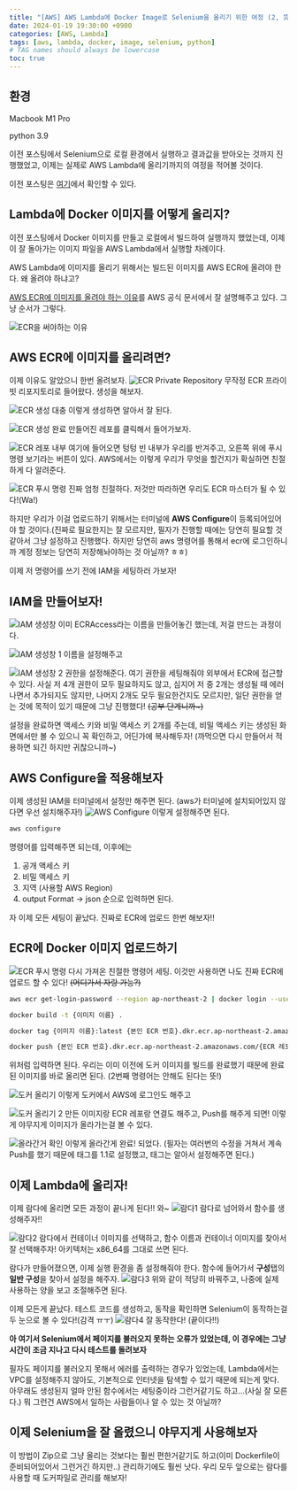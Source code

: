 ```yaml
---
title: "[AWS] AWS Lambda에 Docker Image로 Selenium을 올리기 위한 여정 (2, 完)"
date: 2024-01-19 19:30:00 +0900
categories: [AWS, Lambda]
tags: [aws, lambda, docker, image, selenium, python]     
# TAG names should always be lowercase
toc: true
---
```

## 환경
Macbook M1 Pro

python 3.9

이전 포스팅에서 Selenium으로 로컬 환경에서 실행하고 결과값을 받아오는 것까지 진행했었고, 이제는 실제로 AWS Lambda에 올리기까지의 여정을 적어볼 것이다.

이전 포스팅은 [여기](https://nesquitto.github.io/posts/aws-lambda-docker-1)에서 확인할 수 있다.

## **Lambda에 Docker 이미지를 어떻게 올리지?**
이전 포스팅에서 Docker 이미지를 만들고 로컬에서 빌드하여 실행까지 했었는데, 이제 이 잘 돌아가는 이미지 파일을 AWS Lambda에서 실행할 차례이다.

AWS Lambda에 이미지를 올리기 위해서는 빌드된 이미지를 AWS ECR에 올려야 한다. 왜 올려야 하냐고?

[AWS ECR에 이미지를 올려야 하는 이유](https://docs.aws.amazon.com/ko_kr/lambda/latest/dg/images-create.html)를 AWS 공식 문서에서 잘 설명해주고 있다. 그냥 순서가 그렇다.

![ECR을 써야하는 이유](/assets/img/posts/2024-01-19/ECR을-써야하는-이유.png)


## **AWS ECR에 이미지를 올리려면?**
이제 이유도 알았으니 한번 올려보자.
![ECR Private Repository](/assets/img/posts/2024-01-19/ECR-Repo.png)
무작정 ECR 프라이빗 리포지토리로 들어왔다. 생성을 해보자.

![ECR 생성](/assets/img/posts/2024-01-19/ECR-생성.png)
대충 이렇게 생성하면 알아서 잘 된다.

![ECR 생성 완료](/assets/img/posts/2024-01-19/ECR-생성-완료.png)
만들어진 레포를 클릭해서 들어가보자.

![ECR 레포 내부](/assets/img/posts/2024-01-19/ECR-레포%20내부.png)
여기에 들어오면 텅텅 빈 내부가 우리를 반겨주고, 오른쪽 위에 푸시 명령 보기라는 버튼이 있다. AWS에서는 이렇게 우리가 무엇을 할건지가 확실하면 친절하게 다 알려준다.

![ECR 푸시 명령](/assets/img/posts/2024-01-19/ECR-푸시-명령.png)
진짜 엄청 친절하다. 저것만 따라하면 우리도 ECR 마스터가 될 수 있다!(Wa!)

하지만 우리가 이걸 업로드하기 위해서는 터미널에 **AWS Configure**이 등록되어있어야 할 것이다.(진짜로 필요한지는 잘 모르지만, 필자가 진행할 때에는 당연히 필요할 것 같아서 그냥 설정하고 진행했다. 하지만 당연히 aws 명령어를 통해서 ecr에 로그인하니까 계정 정보는 당연히 저장해놔야하는 것 아닐까? ㅎㅎ)

이제 저 명령어를 쓰기 전에 IAM을 세팅하러 가보자!

## **IAM을 만들어보자!**
![IAM 생성창](/assets/img/posts/2024-01-19/IAM%20생성.png)
이미 ECRAccess라는 이름을 만들어놓긴 했는데, 저걸 만드는 과정이다.

![IAM 생성창 1](/assets/img/posts/2024-01-19/IAM%20생성-1.png)
이름을 설정해주고

![IAM 생성창 2](/assets/img/posts/2024-01-19/IAM%20생성-2.png)
권한을 설정해준다. 여기 권한을 세팅해줘야 외부에서 ECR에 접근할 수 있다. 사실 저 4개 권한이 모두 필요하지도 않고, 심지어 저 중 2개는 생성될 때 에러나면서 추가되지도 않지만, 나머지 2개도 모두 필요한건지도 모르지만, 일단 권한을 얻는 것에 목적이 있기 때문에 그냥 진행했다! ~~(공부 단계니까~)~~

설정을 완료하면 액세스 키와 비밀 액세스 키 2개를 주는데, 비밀 액세스 키는 생성된 화면에서만 볼 수 있으니 꼭 확인하고, 어딘가에 복사해두자! (까먹으면 다시 만들어서 적용하면 되긴 하지만 귀찮으니까~)

## **AWS Configure을 적용해보자**
이제 생성된 IAM을 터미널에서 설정만 해주면 된다. (aws가 터미널에 설치되어있지 않다면 우선 설치해주자!)
![AWS Configure](/assets/img/posts/2024-01-19/AWS%20configure.png)
이렇게 설정해주면 된다.

``` bash
aws configure
```
명령어를 입력해주면 되는데, 이후에는
1. 공개 액세스 키
2. 비밀 액세스 키
3. 지역 (사용할 AWS Region)
4. output Format → json
순으로 입력하면 된다.

자 이제 모든 세팅이 끝났다.
진짜로 ECR에 업로드 한번 해보자!!

## **ECR에 Docker 이미지 업로드하기**

![ECR 푸시 명령](/assets/img/posts/2024-01-19/ECR-푸시-명령.png)
다시 가져온 친절한 명령어 세팅. 이것만 사용하면 나도 진짜 ECR에 업로드 할 수 있다! ~~(어디가서 자랑 가능?)~~

``` bash
aws ecr get-login-password --region ap-northeast-2 | docker login --username AWS --password-stdin {본인 ECR 번호}.dkr.ecr.ap-northeast-2.amazonaws.com

docker build -t {이미지 이름} .

docker tag {이미지 이름}:latest {본인 ECR 번호}.dkr.ecr.ap-northeast-2.amazonaws.com/{ECR 레포 이름}:latest

docker push {본인 ECR 번호}.dkr.ecr.ap-northeast-2.amazonaws.com/{ECR 레포 이름}:latest
```

위처럼 입력하면 된다. 우리는 이미 이전에 도커 이미지를 빌드를 완료했기 때문에 완료된 이미지를 바로 올리면 된다. (2번째 명령어는 안해도 된다는 뜻!)

![도커 올리기](/assets/img/posts/2024-01-19/도커%20올리기%201.png)
이렇게 도커에서 AWS에 로그인도 해주고

![도커 올리기 2](/assets/img/posts/2024-01-19/도커%20올리기%202.png)
만든 이미지랑 ECR 레포랑 연결도 해주고, Push를 해주게 되면! 이렇게 야무지게 이미지가 올라가는걸 볼 수 있다.

![올라간거 확인](/assets/img/posts/2024-01-19/올라간거%20확인.png)
이렇게 올라간게 완료! 되었다. (필자는 여러번의 수정을 거쳐서 계속 Push를 했기 때문에 태그를 1.1로 설정했고, 태그는 알아서 설정해주면 된다.)

## **이제 Lambda에 올리자!**
이제 람다에 올리면 모든 과정이 끝나게 된다!! 와~
![람다1](/assets/img/posts/2024-01-19/람다1.png)
람다로 넘어와서 함수를 생성해주자!!

![람다2](/assets/img/posts/2024-01-19/람다2.png)
람다에서 컨테이너 이미지를 선택하고, 함수 이름과 컨테이너 이미지를 찾아서 잘 선택해주자! 아키텍처는 x86_64를 그대로 쓰면 된다.

람다가 만들어졌으면, 이제 실행 환경을 좀 설정해줘야 한다. 함수에 들어가서 **구성**탭의 **일반 구성**을 찾아서 설정을 해주자.
![람다3](/assets/img/posts/2024-01-19/람다3.png)
위와 같이 적당히 바꿔주고, 나중에 실제 사용하는 양을 보고 조절해주면 된다.

이제 모든게 끝났다. 테스트 코드를 생성하고, 동작을 확인하면 Selenium이 동작하는걸 두 눈으로 볼 수 있다!(감격 ㅠㅜ)
![람다4](/assets/img/posts/2024-01-19/람다4.png)
잘 동작한다! (끝이다!!)

**아 여기서 Selenium에서 페이지를 불러오지 못하는 오류가 있었는데, 이 경우에는 그냥 시간이 조금 지나고 다시 테스트를 돌려보자**

필자도 페이지를 불러오지 못해서 에러를 출력하는 경우가 있었는데, Lambda에서는 VPC를 설정해주지 않아도, 기본적으로 인터넷을 탐색할 수 있기 때문에 되는게 맞다. 아무래도 생성된지 얼마 안된 함수에서는 세팅중이라 그런거같기도 하고...(사실 잘 모른다.) 뭐 그런건 AWS에서 일하는 사람들이나 알 수 있는 것 아닐까?

## **이제 Selenium을 잘 올렸으니 야무지게 사용해보자**
이 방법이 Zip으로 그냥 올리는 것보다는 훨씬 편한거같기도 하고(이미 Dockerfile이 준비되어있어서 그런거긴 하지만..) 관리하기에도 훨씬 낫다. 우리 모두 앞으로는 람다를 사용할 때 도커파일로 관리를 해보자!